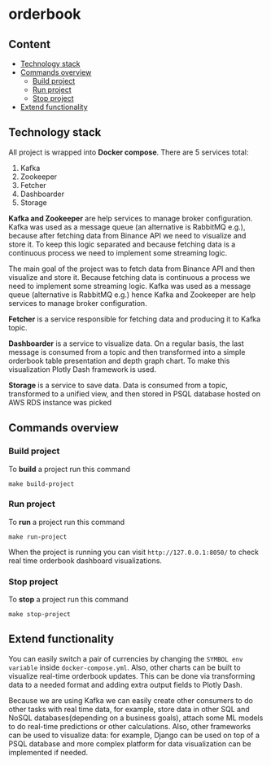 # orderbook

## Content
* [Technology stack](#technology-stack)
* [Commands overview](#commands-overview)
	* [Build project](#build-project)
	* [Run project](#run-project)
	* [Stop project](#stop-project)
* [Extend functionality](#extend-functionality)

## Technology stack
All project is wrapped into **Docker compose**.
There are 5 services total:
1. Kafka
2. Zookeeper
3. Fetcher
4. Dashboarder
4. Storage

**Kafka and Zookeeper** are help services to manage broker configuration. Kafka was used as a message queue (an alternative is RabbitMQ e.g.), because after fetching data from Binance API we need to visualize and store it. To keep this logic separated and because fetching data is a continuous process we need to implement some streaming logic. 

The main goal of the project was to fetch data from Binance API and then visualize and store it. Because fetching data is continuous a process we need to implement some streaming logic. Kafka was used as a message queue (alternative is RabbitMQ e.g.) hence Kafka and Zookeeper are help services to manage broker configuration.

**Fetcher** is a service responsible for fetching data and producing it to Kafka topic.

**Dashboarder** is a service to visualize data. On a regular basis, the last message is consumed from a topic and then transformed into a simple orderbook table presentation and depth graph chart. To make this visualization Plotly Dash framework is used.

**Storage** is a service to save data. Data is consumed from a topic, transformed to a unified view, and then stored in PSQL database hosted on AWS RDS instance was picked 

## Commands overview
### Build project
To **build** a project run this command
```
make build-project
```
### Run project
To **run** a project run this command
```
make run-project
```
When the project is running you can visit `http://127.0.0.1:8050/` to check real time orderbook dashboard visualizations.
### Stop project
To **stop** a project run this command
```
make stop-project
```

## Extend functionality
You can easily switch a pair of currencies by changing the `SYMBOL env variable` inside `docker-compose.yml`.
Also, other charts can be built to visualize real-time orderbook updates. This can be done via transforming data to a needed format and adding extra output fields to Plotly Dash.

Because we are using Kafka we can easily create other consumers to do other tasks with real time data, for example, store data in other SQL and NoSQL databases(depending on a business goals), attach some ML models to do real-time predictions or other calculations.
Also, other frameworks can be used to visualize data: for example, Django can be used on top of a PSQL database and more complex platform for data visualization can be implemented if needed.

